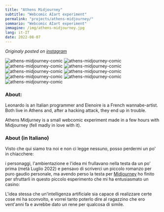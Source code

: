 ```yaml
---
title: "Athens Midjourney"
subtitle: "Webcomic AIart experiment"
permalink: "projects/athens-midjourney/"
sommario: "Webcomic AIart experiment"
immagine: /img/athens-midjourney.jpg
lang: it-IT
date: 2022-08-07
---
```


_Originaly posted on [instagram](https://www.instagram.com/p/Cg7zxAftcA0/)_ 

![athens-midjourney-comic](/img/AthensMidjourney/1-kubrick.png)
![athens-midjourney-comic](/img/AthensMidjourney/2-ding.png)
![athens-midjourney-comic](/img/AthensMidjourney/3-run-leo.png)
![athens-midjourney-comic](/img/AthensMidjourney/4-screwd.png)
![athens-midjourney-comic](/img/AthensMidjourney/5-akephalos.png)
![athens-midjourney-comic](/img/AthensMidjourney/6-hacker.png)
![athens-midjourney-comic](/img/AthensMidjourney/7-fuck.png)
![athens-midjourney-comic](/img/AthensMidjourney/8-run.png)
![athens-midjourney-comic](/img/AthensMidjourney/9-bacio.png)

### About:

Leonardo is an Italian programmer and Elenoire is a French wannabe-artist. Both live in Athens and, after a hacking attack, they end up in trouble.

Athens Midjurney is a small webcomic experiment made in a few hours with Midjourney (fell madly in love with it).

### About (in Italiano)

Visto che qui siamo tra noi e non ci legge nessuno, posso perdermi un po' in chiacchere: 

i personaggi, l'ambientazione e l'idea mi frullavano nella testa da un po' prima (metà Luglio 2022) e pensavo di scriverci un piccolo romanzo per puro gaudio personale, ma avendo perso la testa per [Midjourney](https://www.midjourney.com/) ho finito per sfruttarli in questo piccolo esperimento che mi ha entusiasmato un casino: 

L'idea stessa che un'intelligenza artificiale sia capace di realizzare certe cose mi ha sconvolto, e vorrei tanto poterlo dire al ragazzino che ero vent'anni fa e avrebbe dato un rene per qualcosa di simile.